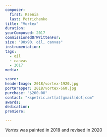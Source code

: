 ```yaml
---
composer:
  first: Ksenia
  last: Petrichenko
title: "Vortex"
duration:
yearComposed: 2017
commissionedOrWrittenFor:
size: "90x90, oil, canvas"
instrumentation:
tags:
  - oil
  - canvas
  - 2017
media:

score:
headerImage: 2018/vortex-1920.jpg
portWrapper: 2018/vortex-660.jpg
purchase: "$200.00"
contact: "kspetric.art[at]gmail[dot]com"
awards:
dedication:
premiere:

---
```

*Vortex* was painted in 2018 and revised in 2020
<br><Br>
